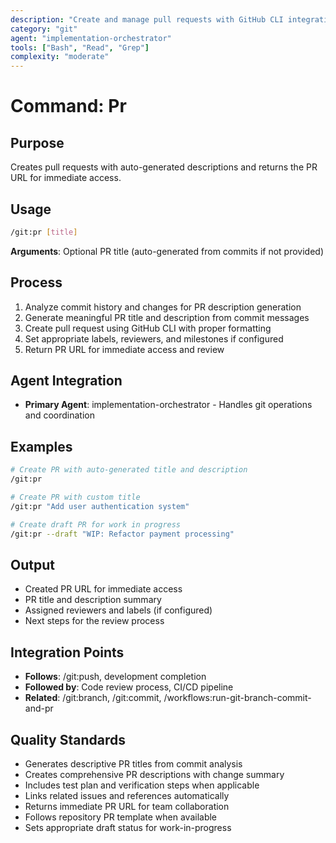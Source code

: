 ```yaml
---
description: "Create and manage pull requests with GitHub CLI integration"
category: "git"
agent: "implementation-orchestrator"
tools: ["Bash", "Read", "Grep"]
complexity: "moderate"
---
```


# Command: Pr

## Purpose

Creates pull requests with auto-generated descriptions and returns the PR URL for immediate access.

## Usage

```bash
/git:pr [title]
```

**Arguments**: Optional PR title (auto-generated from commits if not provided)

## Process

1. Analyze commit history and changes for PR description generation
2. Generate meaningful PR title and description from commit messages
3. Create pull request using GitHub CLI with proper formatting
4. Set appropriate labels, reviewers, and milestones if configured
5. Return PR URL for immediate access and review

## Agent Integration

- **Primary Agent**: implementation-orchestrator - Handles git operations and coordination

## Examples

```bash
# Create PR with auto-generated title and description
/git:pr

# Create PR with custom title
/git:pr "Add user authentication system"

# Create draft PR for work in progress
/git:pr --draft "WIP: Refactor payment processing"
```

## Output

- Created PR URL for immediate access
- PR title and description summary
- Assigned reviewers and labels (if configured)
- Next steps for the review process

## Integration Points

- **Follows**: /git:push, development completion
- **Followed by**: Code review process, CI/CD pipeline
- **Related**: /git:branch, /git:commit, /workflows:run-git-branch-commit-and-pr

## Quality Standards

- Generates descriptive PR titles from commit analysis
- Creates comprehensive PR descriptions with change summary
- Includes test plan and verification steps when applicable
- Links related issues and references automatically
- Returns immediate PR URL for team collaboration
- Follows repository PR template when available
- Sets appropriate draft status for work-in-progress